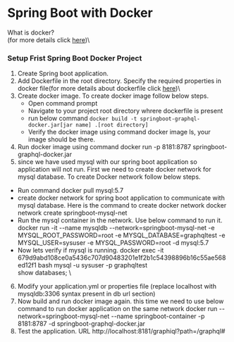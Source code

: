 # Spring Boot with Docker
What is docker?\
(for more details click  [here](https://docs.docker.com/get-started/overview/))\
### Setup Frist Spring Boot Docker Project
1. Create Spring boot application.
2. Add Dockerfile in the root directory. Specify the required properties in docker file(for more details about dockerfile click  [here](https://docs.docker.com/engine/reference/builder/
))\ 
3. Create docker image. To create docker image follow below steps.
   * Open command prompt
   * Navigate to your project root directory whrere dockerfile is present
   * run below command
     ```docker build -t springboot-graphql-docker.jar[jar name] .[root directory]```
   * Verify the docker image using command docker image ls, your image should be there.
 4. Run docker image using command  docker run -p 8181:8787 springboot-graphql-docker.jar
 5. since we have used mysql with our spring boot application so application will not run. First we need to create docker network for mysql database. To create Docker network follow below steps.
  * Run command docker pull mysql:5.7
  * create docker network for spring boot application to communicate with mysql database. Here is the command to create docker network docker network create               springboot-mysql-net
  * Run the mysql container in the network. Use below command to run it.
    docker run -it --name mysqldb --network=springboot-mysql-net -e MYSQL_ROOT_PASSWORD=root -e MYSQL_DATABASE=graphqltest -e MYSQL_USER=sysuser -e MYSQL_PASSWORD=root     -d mysql:5.7
  * Now lets verify if mysql is running. docker exec -it 679d9abd108ce0a5436c707d90483201e1f2b1c54398896b16c55ae568ed12f1 bash
    mysql -u sysuser -p graphqltest \
    show databases; \
 6. Modify your application.yml or properties file (replace localhost with mysqldb:3306 syntax present in db url section)
 7. Now build and run docker image again. this time we need to use below command to run docker application on the same network
    docker run --network=springboot-mysql-net --name springboot-container -p 8181:8787 -d springboot-graphql-docker.jar
 8. Test the application. URL http://localhost:8181/graphiql?path=/graphql#
    
    
  
     
